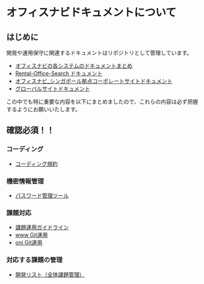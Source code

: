 # オフィスナビドキュメントについて

## はじめに

開発や運用保守に関連するドキュメントはリポジトリとして管理しています。

- [オフィスナビの各システムのドキュメントまとめ](https://github.com/officenavi/officenavi-documents)
- [Rental-Office-Search ドキュメント](https://github.com/officenavi/rental-office-search.jp-docs)
- [オフィスナビ_シンガポール拠点コーポレートサイトドキュメント](https://github.com/officenavi/www.office-navi.sg-docs)
- [グローバルサイトドキュメント](https://github.com/officenavi/office-navi-global.com-docs)

この中でも特に重要な内容を以下にまとめましたので、これらの内容は必ず把握するようにお願いいたします。

## 確認必須！！

### コーディング

- [コーディング規約](https://github.com/officenavi/officenavi-documents/tree/master/program/コーディング規約/laravel)

### 機密情報管理

- [パスワード管理ツール](https://github.com/officenavi/officenavi-documents/tree/master/program/パスワード管理ツール)

### 課題対応

- [課題運用ガイドライン](https://auraoffice.backlog.com/alias/wiki/3523217)
- [www Git運用](https://github.com/officenavi/officenavi-documents/blob/master/www/Application-Documents/Git運用.md)
- [oni Git運用](https://github.com/officenavi/officenavi-documents/blob/master/oni/Application-Documents/Git運用.md)

### 対応する課題の管理

- [開発リスト（全体課題管理）](https://github.com/officenavi/officenavi-documents/tree/GithubIssue-improve/manuals/gas/github_issue)
